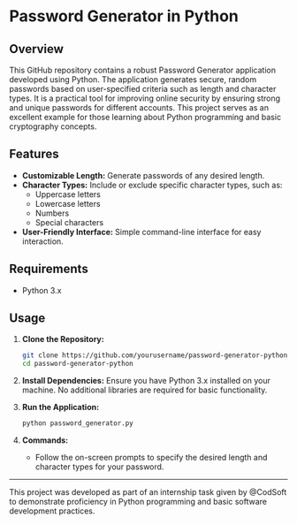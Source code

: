 # Password Generator in Python

## Overview

This GitHub repository contains a robust Password Generator application developed using Python. The application generates secure, random passwords based on user-specified criteria such as length and character types. It is a practical tool for improving online security by ensuring strong and unique passwords for different accounts. This project serves as an excellent example for those learning about Python programming and basic cryptography concepts.

## Features

- **Customizable Length:** Generate passwords of any desired length.
- **Character Types:** Include or exclude specific character types, such as:
  - Uppercase letters
  - Lowercase letters
  - Numbers
  - Special characters
- **User-Friendly Interface:** Simple command-line interface for easy interaction.

## Requirements

- Python 3.x

## Usage

1. **Clone the Repository:**
   ```bash
   git clone https://github.com/yourusername/password-generator-python.git
   cd password-generator-python
   ```

2. **Install Dependencies:**
   Ensure you have Python 3.x installed on your machine. No additional libraries are required for basic functionality.

3. **Run the Application:**
   ```bash
   python password_generator.py
   ```

4. **Commands:**
   - Follow the on-screen prompts to specify the desired length and character types for your password.

---

This project was developed as part of an internship task given by @CodSoft to demonstrate proficiency in Python programming and basic software development practices.